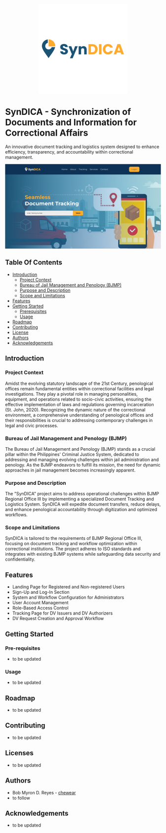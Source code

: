 
<div align="center">
  <img src="res/logo.png">
</div>

# SynDICA - Synchronization of Documents and Information for Correctional Affairs

An innovative document tracking and logistics system designed to enhance efficiency, transparency, and accountability within correctional management.

![sysmem preview](res/demo.png)

## Table Of Contents
- [Introduction](#introduction)
  - [Project Context](#project-context)
  - [Bureau of Jail Management and Penology (BJMP)](#bjmp)
  - [Purpose and Description](#purpose-and-description)
  - [Scope and Limitations](#scope-and-limitations)
- [Features](#features)
- [Getting Started](#getting-started)
  - [Prerequisites](#prerequisites)
  - [Usage](#usage)
- [Roadmap](#roadmap)
- [Contributing](#contributing)
- [License](#license)
- [Authors](#authors)
- [Acknowledgements](#acknowledgements)

## Introduction

### Project Context

Amidst the evolving statutory landscape of the 21st Century, penological offices remain fundamental entities within correctional facilities and legal investigations. They play a pivotal role in managing personalities, equipment, and operations related to socio-civic activities, ensuring the effective implementation of laws and regulations governing incarceration (St. John, 2020). Recognizing the dynamic nature of the correctional environment, a comprehensive understanding of penological offices and their responsibilities is crucial to addressing contemporary challenges in legal and civic processes.

### Bureau of Jail Management and Penology (BJMP)

The Bureau of Jail Management and Penology (BJMP) stands as a crucial pillar within the Philippines' Criminal Justice System, dedicated to addressing and managing evolving challenges within jail administration and penology. As the BJMP endeavors to fulfill its mission, the need for dynamic approaches in jail management becomes increasingly apparent.

### Purpose and Description

The "SynDICA" project aims to address operational challenges within BJMP Regional Office III by implementing a specialized Document Tracking and Logistics System. SynDICA will expedite document transfers, reduce delays, and enhance penological accountability through digitization and optimized workflows.

### Scope and Limitations

SynDICA is tailored to the requirements of BJMP Regional Office III, focusing on document tracking and workflow optimization within correctional institutions. The project adheres to ISO standards and integrates with existing BJMP systems while safeguarding data security and confidentiality.

## Features

- Landing Page for Registered and Non-registered Users
- Sign-Up and Log-In Section
- System and Workflow Configuration for Administrators
- User Account Management
- Role-Based Access Control
- Tracking Page for DV Issuers and DV Authorizers
- DV Request Creation and Approval Workflow


## Getting Started

### Pre-requisites
- to be updated

### Usage
- to be updated

## Roadmap
- to be updated

## Contributing
- to be updated

## Licenses
- to be updated

## Authors

- Bob Myron D. Reyes - [chewear](https://github.com/chewear)
- to follow

## Acknowledgements
- to be updated


